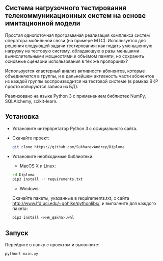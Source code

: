 ## Система нагрузочного тестирования телекоммуникационных систем на основе имитационной модели

Простая однопоточная программная реализация комплекса систем оператора мобильной связи (на примере МТС). Используется для решения следующей задачи тестирования: как подать уменьшенную нагрузку на тестовую систему, обладающую в разы меньшими вычислительными мощностями и объёмом памяти, но сохранить основные сценарии использования в тех же пропорциях?

Используется кластерный анализ активности абонентов, которые объединяются в группы, и в дальнейшем активность части абонентов из каждой группы воспроизводится на тестовой системе (в рамках ВКР просто копируются записи из БД).

Реализовано на языке Python 3 с применением библиотек NumPy, SQLAlchemy, scikit-learn.

## Установка

- Установите интерпретатор Python 3 с официального сайта.

- Скачайте проект:
  ```bash
  git clone https://github.com/SukharevAndrey/Diploma
  ```

- Установите необходимые библиотеки.
  - MacOS X и Linux:
  
  ```bash
  cd Diploma
  pip3 install -r requirements.txt
  ```
  - Windows:
  
  Скачайте пакеты, указанные в requirements.txt, с сайта http://www.lfd.uci.edu/~gohlke/pythonlibs/, и выполните для каждого пакета:
  ```bash
  pip3 install <имя_файла>.whl
  ```

## Запуск

Перейдите в папку с проектом и выполните:
```bash
python3 main.py
```
